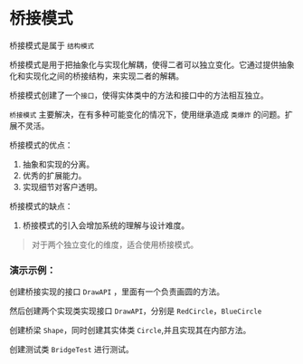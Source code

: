 # 桥接模式

桥接模式是属于 `结构模式`

桥接模式是用于把抽象化与实现化解耦，使得二者可以独立变化。它通过提供抽象化和实现化之间的桥接结构，来实现二者的解耦。

桥接模式创建了一个`接口`，使得实体类中的方法和接口中的方法相互独立。

`桥接模式` 主要解决，在有多种可能变化的情况下，使用继承造成 `类爆炸` 的问题。扩展不灵活。

桥接模式的优点：

1. 抽象和实现的分离。
2. 优秀的扩展能力。
3. 实现细节对客户透明。

桥接模式的缺点：

1. 桥接模式的引入会增加系统的理解与设计难度。

> 对于两个独立变化的维度，适合使用桥接模式。

### 演示示例：

创建桥接实现的接口 `DrawAPI` ，里面有一个负责画圆的方法。

然后创建两个实现类实现接口 `DrawAPI`，分别是 `RedCircle`，`BlueCircle`

创建桥梁 `Shape`，同时创建其实体类 `Circle`,并且实现其在内部方法。

创建测试类 `BridgeTest` 进行测试。
